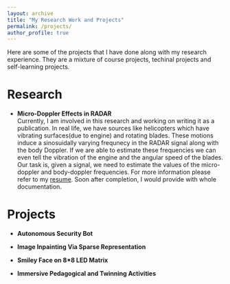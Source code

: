 ```yaml
---
layout: archive
title: "My Research Work and Projects"
permalink: /projects/
author_profile: true
---
```


Here are some of the projects that I have done along with my research experience. They are a mixture of course projects, techinal projects and self-learning projects.
# Research
* <b>Micro-Doppler Effects in RADAR </b> <br>
Currently, I am involved in this research and working on writing it as a publication. In real life, we have sources like helicopters which have vibrating surfaces(due to engine) and rotating blades. These motions induce a sinosuidally varying frequnecy in the RADAR signal along with the body Doppler. If we are able to estimate these frequencies we can even tell the vibration of the engine and the angular speed of the blades. Our task is, given a signal, we need to estimate the values of the micro-doppler and body-doppler frequencies. For more information please refer to my [resume](http://shaan3130.github.io/files/resume.pdf). Soon after completion, I would provide with whole documentation.
# Projects
* <b>Autonomous Security Bot</b> <br>

* <b>Image Inpainting Via Sparse Representation</b> <br>
* <b>Smiley Face on 8*8 LED Matrix</b> <br>
* <b>Immersive Pedagogical and Twinning Activities</b> <br>
